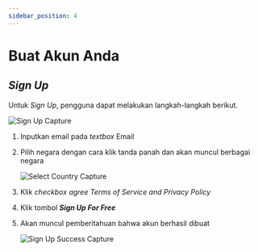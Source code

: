 ```yaml
---
sidebar_position: 4
---
```

# Buat Akun Anda

## *Sign Up*

Untuk *Sign Up*, pengguna dapat melakukan langkah-langkah berikut.

![Sign Up Capture](/img/capture/sign-up.png)

1. Inputkan email pada *textbox* Email
2. Pilih negara dengan cara klik tanda panah dan akan muncul berbagai negara

   
   ![Select Country Capture](/img/capture/select-country.png)

4. Klik *checkbox agree Terms of Service and Privacy Policy* 
5. Klik tombol ***Sign Up For Free*** 
6. Akan muncul pemberitahuan bahwa akun berhasil dibuat

   ![Sign Up Success Capture](/img/capture/signup-success.png)


